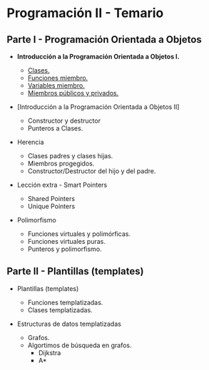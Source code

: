 # Programación II - Temario

## Parte I - Programación Orientada a Objetos
 * **Introducción a la Programación Orientada a Objetos I.**
   * [Clases.](./temario/clases.md)
   * [Funciones miembro.](./temario/clases.md)
   * [Variables miembro.](./temario/clases.md)
   * [Miembros públicos y privados.](./temario/clasesII.md)
 * [Introducción a la Programación Orientada a Objetos II]
   * Constructor y destructor
   * Punteros a Clases.
   

 * Herencia
   * Clases padres y clases hijas.
   * Miembros progegidos.
   * Constructor/Destructor del hijo y del padre.

 * Lección extra - Smart Pointers
   * Shared Pointers
   * Unique Pointers

 * Polimorfismo
   * Funciones virtuales y polimórficas.
   * Funciones virtuales puras.
   * Punteros y polimorfismo.

## Parte II - Plantillas (templates)

 * Plantillas (templates)
   * Funciones templatizadas.
   * Clases templatizadas.

 * Estructuras de datos templatizadas
   * Grafos.
   * Algortimos de búsqueda en grafos.
     * Dijkstra
     * A*
